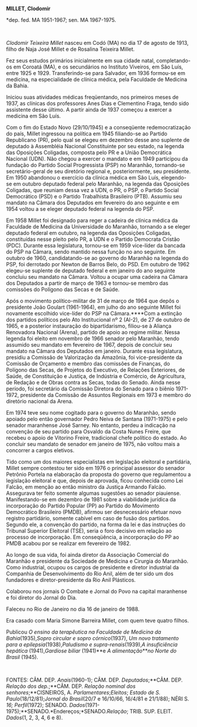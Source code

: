 **MILLET, Clodomir**

\*dep. fed. MA 1951-1967; sen. MA 1967-1975.

 

*Clodomir Teixeira Millet* nasceu em Codó (MA) no dia 17 de agosto de
1913, filho de Naja José Millet e de Rosalina Teixeira Millet.

Fez seus estudos primários inicialmente em sua cidade natal,
completando-os em Coroatá (MA), e os secundários no Instituto Viveiros,
em São Luís, entre 1925 e 1929. Transferindo-se para Salvador, em 1936
formou-se em medicina, na especialidade de clínica médica, pela
Faculdade de Medicina da Bahia.

Iniciou suas atividades médicas freqüentando, nos primeiros meses de
1937, as clínicas dos professores Anes Dias e Clementino Fraga, tendo
sido assistente desse último. A partir ainda de 1937 começou a exercer a
medicina em São Luís.

Com o fim do Estado Novo (29/10/1945) e a conseqüente redemocratização
do país, Millet ingressou na política em 1945 filiando-se ao Partido
Republicano (PR), pelo qual se elegeu em dezembro desse ano suplente de
deputado à Assembléia Nacional Constituinte por seu estado, na legenda
das Oposições Coligadas, composta pelo PR e a União Democrática Nacional
(UDN). Não chegou a exercer o mandato e em 1949 participou da fundação
do Partido Social Progressista (PSP) no Maranhão, tornando-se
secretário-geral de seu diretório regional e, posteriormente, seu
presidente. Em 1950 abandonou o exercício da clínica médica em São Luís,
elegendo-se em outubro deputado federal pelo Maranhão, na legenda das
Oposições Coligadas, que reuniam dessa vez a UDN, o PR, o PSP, o Partido
Social Democrático (PSD) e o Partido Trabalhista Brasileiro (PTB).
Assumiu seu mandato na Câmara dos Deputados em fevereiro do ano seguinte
e em 1954 voltou a se eleger deputado federal na legenda do PSP.

Em 1958 Millet foi designado para reger a cadeira de clínica médica da
Faculdade de Medicina da Universidade do Maranhão, tornando a se eleger
deputado federal em outubro, na legenda das Oposições Coligadas,
constituídas nesse pleito pelo PR, a UDN e o Partido Democrata Cristão
(PDC). Durante essa legislatura, tornou-se em 1959 vice-líder da bancada
do PSP na Câmara, sendo mantido nessa função no ano seguinte. Em outubro
de 1960, candidatando-se ao governo do Maranhão na legenda do PSP, foi
derrotado por Newton de Barros Belo, do PSD. Em outubro de 1962
elegeu-se suplente de deputado federal e em janeiro do ano seguinte
concluiu seu mandato na Câmara. Voltou a ocupar uma cadeira na Câmara
dos Deputados a partir de março de 1963 e tornou-se membro das comissões
do Polígono das Secas e de Saúde.

Após o movimento político-militar de 31 de março de 1964 que depôs o
presidente João Goulart (1961-1964), em julho do ano seguinte Millet foi
novamente escolhido vice-líder do PSP na Câmara.****Com a extinção dos
partidos políticos pelo Ato Institucional nº 2 (AI-2), de 27 de outubro
de 1965, e a posterior instauração do bipartidarismo, filiou-se à
Aliança Renovadora Nacional (Arena), partido de apoio ao regime militar.
Nessa legenda foi eleito em novembro de 1966 senador pelo Maranhão,
tendo assumido seu mandato em fevereiro de 1967, depois de concluir seu
mandato na Câmara dos Deputados em janeiro. Durante essa legislatura,
presidiu a Comissão de Valorização da Amazônia, foi vice-presidente da
Comissão de Orçamento e membro das comissões de Finanças, do Polígono
das Secas, de Projetos do Executivo, de Relações Exteriores, de Saúde,
de Constituição e Justiça, de Indústria e Comércio, de Agricultura, de
Redação e de Obras contra as Secas, todas do Senado. Ainda nesse
período, foi secretário da Comissão Diretora do Senado para o biênio
1971-1972, presidente da Comissão de Assuntos Regionais em 1973 e membro
do diretório nacional da Arena.

Em 1974 teve seu nome cogitado para o governo do Maranhão, sendo apoiado
pelo então governador Pedro Neiva de Santana (1971-1975) e pelo senador
maranhense José Sarney. No entanto, perdeu a indicação na convenção de
seu partido para Osvaldo da Costa Nunes Freire, que recebeu o apoio de
Vitorino Freire, tradicional chefe político do estado. Ao concluir seu
mandato de senador em janeiro de 1975, não voltou mais a concorrer a
cargos eletivos.

Tido como um dos maiores especialistas em legislação eleitoral e
partidária, Millet sempre contestou ter sido em 1976 o principal
assessor do senador Petrônio Portela na elaboração da proposta do
governo que regulamentou a legislação eleitoral e que, depois de
aprovada, ficou conhecida como Lei Falcão, em menção ao então ministro
da Justiça Armando Falcão. Assegurava ter feito somente algumas
sugestões ao senador piauiense. Manifestando-se em dezembro de 1981
sobre a viabilidade jurídica da incorporação do Partido Popular (PP) ao
Partido do Movimento Democrático Brasileiro (PMDB), afirmou ser
desnecessário efetuar novo registro partidário, somente cabível em caso
de fusão dos partidos. Segundo ele, a convenção do partido, na forma da
lei e das instruções do Tribunal Superior Eleitoral (TSE), seria o foro
decisivo em relação ao processo de incorporação. Em conseqüência, a
incorporação do PP ao PMDB acabou por se realizar em fevereiro de 1982.

Ao longo de sua vida, foi ainda diretor da Associação Comercial do
Maranhão e presidente da Sociedade de Medicina e Cirurgia do Maranhão.
Como industrial, ocupou os cargos de presidente e diretor industrial da
Companhia de Desenvolvimento do Rio Anil, além de ter sido um dos
fundadores e diretor-presidente da Rio Anil Plásticos.

Colaborou nos jornais O Combate e Jornal do Povo na capital maranhense e
foi diretor do Jornal do Dia.

Faleceu no Rio de Janeiro no dia 16 de janeiro de 1988.

Era casado com Maria Simone Barreira Millet, com quem teve quatro
filhos.

Publicou *O ensino da terapêutica na Faculdade de Medicina da
Bahia*(1935),*Sopro* *circular e sopro córnico*(1937), *Um novo
tratamento para a epilepsia*(1938),*Paludismo e* *supra-renais*(1939),*A
insuficiência hepática* (1941),*Gardiose biliar* (1941)**e *A
alimentação****no Norte do Brasil* (1945).

 

FONTES: CÂM. DEP. *Anais*(1960-1); CÂM. DEP. *Deputados*;**CÂM. DEP.
*Relação dos dep.*;**CÂM. DEP. *Relação nominal dos
senhores*;**CISNEIROS, A. *Parlamentares*;*Eleitos*; *Estado de S.
Paulo*(18/12/81);*Jornal* *do* *Brasil*(20/7 e 16/10/66, 16/4/81 e
21/1/88); NÉRI S. *16; Perfil*(1972); SENADO.
*Dados*(1971-1975);**SENADO.*Endereços;*SENADO.*Relação*; TRIB. SUP.
ELEIT. *Dados*(1, 2, 3, 4, 6 e 8).

 

 
